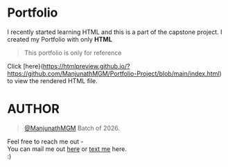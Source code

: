 # Portfolio
I recently started learning HTML and this is a part of the capstone project.
I created my Portfolio with only **HTML**
>This portfolio is only for reference<br>

Click [here}(https://htmlpreview.github.io/?https://github.com/ManjunathMGM/Portfolio-Project/blob/main/index.html) to view the rendered HTML file.
# AUTHOR 
> [@ManjunathMGM](https://github.com/ManjunathMGM)
> Batch of 2026.


Feel free to reach me out - <br />
You can mail me out [here](mailto:mm153@snu.edu.in) or [text me](https://www.instagram.com/man.ju.nath/) here. <br />
:)
